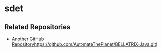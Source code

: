# sdet
## Related Repositories
- [Another GitHub Repository](https://github.com/AutomateThePlanet/BELLATRIX-Java.git)https://github.com/AutomateThePlanet/BELLATRIX-Java.git)
